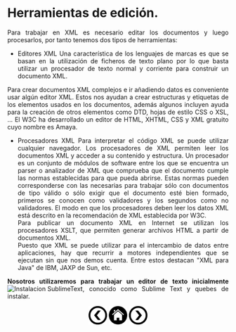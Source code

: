 
<div align="justify">

# Herramientas de edición.

Para trabajar en XML es necesario editar los documentos y luego procesarlos, por tanto tenemos dos tipos de herramientas:  
 - Editores XML 
  Una característica de los lenguajes de marcas es que se basan en la utilización de ficheros de texto plano por lo que basta utilizar un procesador de texto normal y corriente para construir un documento XML. 

  Para crear documentos XML complejos e ir añadiendo datos es conveniente usar algún editor XML. Estos nos ayudan a crear estructuras y etiquetas de los elementos usados en los documentos, además algunos incluyen ayuda para la creación de otros elementos como DTD, hojas de estilo CSS o XSL, ... El W3C ha desarrollado un editor de HTML, XHTML, CSS y XML gratuito cuyo nombre es Amaya.  
 - Procesadores XML 
  Para interpretar el código XML se puede utilizar cualquier navegador. Los procesadores de XML permiten leer los documentos XML y acceder a su contenido y estructura. Un procesador es un conjunto de módulos de software entre los que se encuentra un parser o analizador de XML que comprueba que el documento cumple las normas establecidas para que pueda abrirse. Estas normas pueden corresponderse con las necesarias para trabajar sólo con documentos de tipo válido o sólo exigir que el documento esté bien formado, primeros se conocen como validadores y los segundos como no validadores. El modo en que los procesadores deben leer los datos XML está descrito en la recomendación de XML establecida por W3C.  
  Para publicar un documento XML en Internet se utilizan los procesadores XSLT, que permiten generar archivos HTML a partir de documentos XML.  
  Puesto que XML se puede utilizar para el intercambio de datos entre aplicaciones, hay que recurrir a motores independientes que se ejecutan sin que nos demos cuenta. Entre estos destacan "XML para Java" de IBM, JAXP de Sun, etc.

  __Nosotros utilizaremos para trabajar un editor de texto inicialmente__ <img src="https://www.easyappcode.com/upload/post-716768416.jpg" alt="Instalacion SublimeText" style="width:15%" alt="Sublime text">, conocido como Sublime Text y quebes de instalar.

</div>

<div align="center">
    <a href="HERRAMIENTAS.md"><img src="../../img/before.png" alt="In" style="width:42px;height:42px;"></a>
    <a href="INTRODUCCION.md"><img src="../../img/home.png" alt="XML Home" style="width:42px;height:42px;"></a>
    <a href="XML.md"><img src="../../img/next.png" alt="XML" style="width:42px;height:42px;"> 
</div>

